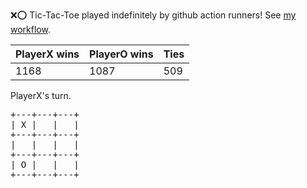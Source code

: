 :x::o: Tic-Tac-Toe played indefinitely by github action runners! See [my workflow](.github/workflows/play.yaml).

|PlayerX wins|PlayerO wins|Ties|
|-|-|-|
|1168|1087|509|

PlayerX's turn.

<pre>
+---+---+---+
| X |   |   |
+---+---+---+
|   |   |   |
+---+---+---+
| O |   |   |
+---+---+---+
</pre>